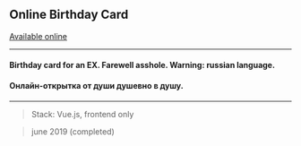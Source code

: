 ## Online Birthday Card

[Available online](https://ripssr.github.io/hbk_n/)

___


#### Birthday card for an EX. Farewell asshole. Warning: russian language.

#### Онлайн-открытка от души душевно в душу.

___

> Stack: Vue.js, frontend only

> june 2019 (completed)

